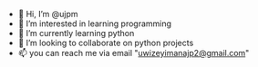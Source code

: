 - 👋 Hi, I’m @ujpm
- 👀 I’m interested in learning programming 
- 🌱 I’m currently learning python 
- 💞️ I’m looking to collaborate on python projects 
- 📫 you can reach me via email "uwizeyimanajp2@gmail.com"

<!---
ujpm/ujpm is a ✨ special ✨ repository because its `README.md` (this file) appears on your GitHub profile.
You can click the Preview link to take a look at your changes.
--->
